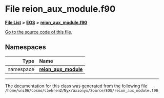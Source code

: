 
# File reion\_aux\_module.f90


[**File List**](files.md) **>** [**EOS**](dir_2a6406f09975eea078703cc63b0e3416.md) **>** [**reion\_aux\_module.f90**](reion__aux__module_8f90.md)

[Go to the source code of this file.](reion__aux__module_8f90_source.md)












## Namespaces

| Type | Name |
| ---: | :--- |
| namespace | [**reion\_aux\_module**](namespacereion__aux__module.md) <br> |















------------------------------
The documentation for this class was generated from the following file `/home/uni06/cosmo/cbehren2/Nyx/axionyx/Source/EOS/reion_aux_module.f90`